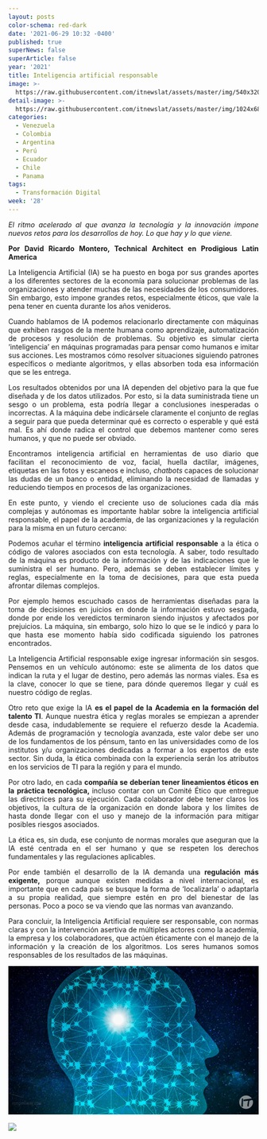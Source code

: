 ```yaml
---
layout: posts
color-schema: red-dark
date: '2021-06-29 10:32 -0400'
published: true
superNews: false
superArticle: false
year: '2021'
title: Inteligencia artificial responsable
image: >-
  https://raw.githubusercontent.com/itnewslat/assets/master/img/540x320/Mente-Inteligencia-Artificial-p.jpg
detail-image: >-
  https://raw.githubusercontent.com/itnewslat/assets/master/img/1024x680/Mente-Inteligencia-Artificial-g.jpg
categories:
  - Venezuela
  - Colombia
  - Argentina
  - Perú
  - Ecuador
  - Chile
  - Panama
tags:
  - Transformación Digital
week: '28'
---
```

<p style="text-align: justify;"><em>El ritmo acelerado al que avanza la tecnología y la innovación impone nuevos retos para los desarrollos de hoy. Lo que hay y lo que viene.</em></p>
<p style="text-align: justify;"><strong>Por David Ricardo Montero, Technical Architect en Prodigious Latin America</strong></p>
<p style="text-align: justify;">La Inteligencia Artificial (IA) se ha puesto en boga por sus grandes aportes a los diferentes sectores de la economía para solucionar problemas de las organizaciones y atender muchas de las necesidades de los consumidores. Sin embargo, esto impone grandes retos, especialmente éticos, que vale la pena tener en cuenta durante los años venideros.</p>
<p style="text-align: justify;">Cuando hablamos de IA podemos relacionarlo directamente con máquinas que exhiben rasgos de la mente humana como aprendizaje, automatización de procesos y resolución de problemas. Su objetivo es simular cierta ‘inteligencia’ en máquinas programadas para pensar como humanos e imitar sus acciones. Les mostramos cómo resolver situaciones siguiendo patrones específicos o mediante algoritmos, y ellas absorben toda esa información que se les entrega.</p>
<p style="text-align: justify;">Los resultados obtenidos por una IA dependen del objetivo para la que fue diseñada y de los datos utilizados. Por esto, si la data suministrada tiene un sesgo o un problema, esta podría llegar a conclusiones inesperadas o incorrectas. A la máquina debe indicársele claramente el conjunto de reglas a seguir para que pueda determinar qué es correcto o esperable y qué está mal. Es ahí donde radica el control que debemos mantener como seres humanos, y que no puede ser obviado.</p>
<p style="text-align: justify;">Encontramos inteligencia artificial en herramientas de uso diario que facilitan el reconocimiento de voz, facial, huella dactilar, imágenes, etiquetas en las fotos y escaneos e incluso, <em>chatbots </em>capaces de solucionar las dudas de un banco o entidad, eliminando la necesidad de llamadas y reduciendo tiempos en procesos de las organizaciones.</p>
<p style="text-align: justify;">En este punto, y viendo el creciente uso de soluciones cada día más complejas y autónomas es importante hablar sobre la inteligencia artificial responsable, el papel de la academia, de las organizaciones y la regulación para la misma en un futuro cercano:</p>
<p style="text-align: justify;">Podemos acuñar el término <strong>inteligencia artificial</strong> <strong>responsable</strong> a la ética o código de valores asociados con esta tecnología. A saber, todo resultado de la máquina es producto de la información y de las indicaciones que le suministra el ser humano. Pero, además se deben establecer límites y reglas, especialmente en la toma de decisiones, para que esta pueda afrontar dilemas complejos.</p>
<p style="text-align: justify;">Por ejemplo hemos escuchado casos de herramientas diseñadas para la toma de decisiones en juicios en donde la información estuvo sesgada, donde por ende los veredictos terminaron siendo injustos y afectados por prejuicios. La máquina, sin embargo, solo hizo lo que se le indicó y para lo que hasta ese momento había sido codificada siguiendo los patrones encontrados.</p>
<p style="text-align: justify;">La Inteligencia Artificial responsable exige ingresar información sin sesgos. Pensemos en un vehículo autónomo: este se alimenta de los datos que indican la ruta y el lugar de destino, pero además las normas viales. Esa es la clave, conocer lo que se tiene, para dónde queremos llegar y cuál es nuestro código de reglas.</p>
<p style="text-align: justify;">Otro reto que exige la IA <strong>es el papel de la</strong> <strong>Academia en la formación del talento TI</strong>. Aunque nuestra ética y reglas morales se empiezan a aprender desde casa, indudablemente se requiere el refuerzo desde la Academia. Además de programación y tecnología avanzada, este valor debe ser uno de los fundamentos de los pénsum, tanto en las universidades como de los institutos y/u organizaciones dedicadas a formar a los expertos de este sector. Sin duda, la ética combinada con la experiencia serán los atributos en los servicios de TI para la región y para el mundo.</p>
<p style="text-align: justify;">Por otro lado, en cada <strong>compañía se deberían tener lineamientos éticos en la práctica tecnológica, </strong>incluso contar con un Comité Ético que entregue las directrices para su ejecución. Cada colaborador debe tener claros los objetivos, la cultura de la organización en donde labora y los límites de hasta donde llegar con el uso y manejo de la información para mitigar posibles riesgos asociados.</p>
<p style="text-align: justify;">La ética es, sin duda, ese conjunto de normas morales que aseguran que la IA esté centrada en el ser humano y que se respeten los derechos fundamentales y las regulaciones aplicables.</p>
<p style="text-align: justify;">Por ende también el desarrollo de la IA demanda una <strong>regulación</strong> <strong>más exigente,</strong> porque aunque existen medidas a nivel internacional, es importante que en cada país se busque la forma de ‘localizarla’ o adaptarla a su propia realidad, que siempre estén en pro del bienestar de las personas. Poco a poco se va viendo que las normas van avanzando.</p>
<p style="text-align: justify;">Para concluir, la Inteligencia Artificial requiere ser responsable, con normas claras y con la intervención asertiva de múltiples actores como la academia, la empresa y los colaboradores, que actúen éticamente con el manejo de la información y la creación de los algoritmos. Los seres humanos somos responsables de los resultados de las máquinas.</p>

![](https://raw.githubusercontent.com/itnewslat/assets/master/img/540x320/Mente-Inteligencia-Artificial-p.jpg)

<img src="https://tracker.metricool.com/c3po.jpg?hash=56f88a41e39ab42c063cc51676587a04"/>
